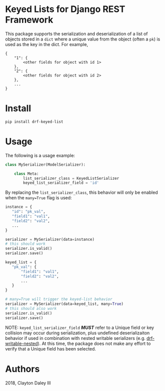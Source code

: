 # Keyed Lists for Django REST Framework

This package supports the serialization and deserialization of a list of objects stored in a `dict` where a unique
value from the object (often a `pk`) is used as the key in the dict.  For example,


```
{
    "1": {
        <other fields for object with id 1> 
    },
    "2": {
        <other fields for object with id 2>
    },
    ...
}
```

# Install

```
pip install drf-keyed-list
```

# Usage

The following is a usage example:

```python
class MySerializer(ModelSerializer):

    class Meta:
        list_serializer_class = KeyedListSerializer
        keyed_list_serializer_field = 'id'
```

By replacing the `list_serializer_class`, this behavior will only be enabled when the `many=True` flag is used:

```python
instance = {
   "id": "pk_val",
   "field1": "val1",
   "field2": "val2",
   ...
}

serializer = MySerializer(data=instance)
# this should work
serializer.is_valid()
serializer.save()

keyed_list = {
   "pk_val": {
       "field1": "val1",
       "field2": "val2",
       ...
   }
}

# many=True will trigger the keyed-list behavior
serializer = MySerializer(data=keyed_list, many=True)
# this should also work
serializer.is_valid()
serializer.save()
```

NOTE: `keyed_list_serializer_field` ***MUST*** refer to a Unique field or key collision may occur during serialization,
plus undefined deserializaiton behavior if used in combination with nested writable serializers (e.g.
[drf-writable-nested](https://github.com/beda-software/drf-writable-nested)).  At this time, the package does not
make any effort to verify that a Unique field has been selected.

Authors
=======
2018, Clayton Daley III
